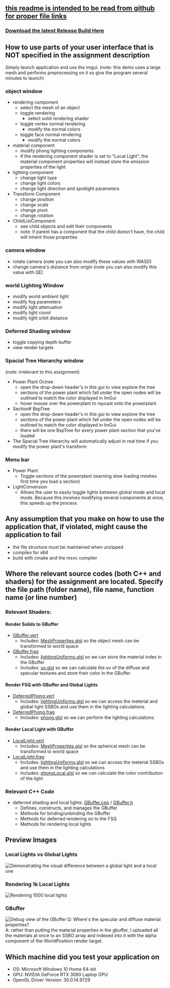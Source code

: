 <!--Start Header -------------------------------------------------------
Copyright (C) 2020 DigiPen Institute of Technology.
Reproduction or disclosure of this file or its contents without the prior written
consent of DigiPen Institute of Technology is prohibited.
File Name: README.txt
Language: MSVC c++17
Platform: win64 compiled in Visual Studio 2019
Project: jordan.h_CS350_3
Author: Jordan Hoffmann, jordan.h
Creation date: 04/04/2021
End Header ----------------------------------------------------------->

## [this readme is intended to be read from github for proper file links](https://github.com/jhoffmann2/CS350/blob/master/README.md)

### [Download the latest Release Build Here](https://github.com/jhoffmann2/OpenGL_3DRenderingEngine/releases/tag/LatestBuild)

## How to use parts of your user interface that is NOT specified in the assignment description

Simply launch application and use the imgui. 
(note: this demo uses a large mesh and performs preprocessing on it so give the program several minutes to launch)

### object window

- rendering component
  - select the mesh of an object
  - toggle rendering
    - select solid rendering shader
  - toggle vertex normal rendering
    - modify the normal colors
  - toggle face normal rendering
    - modify the normal colors
- material component
  - modify phong lighting components
  - if the rendering component shader is set to "Local Light", the material component properties will instead store the emission properties of the light
- lighting component
  - change light type
  - change light colors
  - change light direction and spotlight parameters
- Transform Component
  - change position
  - change scale
  - change pivot
  - change rotation
- ChildListComponent
  - see child objects and edit their components
  - note: if parent has a component that the child doesn't have, the child will inherit those properties

### camera window

- rotate camera (note you can also modify these values with WASD)
- change camera's distance from origin (note you can also modify this value with QE)

### world Lighting Window

- modify world ambient light
- modify fog parameters
- modify light attenuation
- modify light count
- modify light orbit distance

### Deferred Shading window

- toggle copying depth buffer
- view render targets

### Spacial Tree Hierarchy window

(note: irrelevant to this assignment)
- Power Plant Octree
  - open the drop-down header's in this gui to view explore the tree
  - sections of the power plant which fall under the open nodes will be outlined to match the color displayed in ImGui
  - hover mouse over the powerplant to raycast onto the powerplant
- Section# BspTree
  - open the drop-down header's in this gui to view explore the tree
  - sections of the power plant which fall under the open nodes will be outlined to match the color displayed in ImGui
  - there will be one BspTree for every power plant section that you've loaded
- The Spacial Tree Hierarchy will automatically adjust in real time if you modify the power plant's transform

### Menu bar

- Power Plant
  - Toggle sections of the powerplant (warning slow loading meshes first time you load a section)
- LightConversion
  - Allows the user to easily toggle lights between global mode and local mode. Because this involves modifying several components at once, this speeds up the process

## Any assumption that you make on how to use the application that, if violated, might cause the application to fail

- the file structure must be maintained when unzipped
- compiles for x64 
- build with cmake and the msvc compiler

## Where the relevant source codes (both C++ and shaders) for the assignment are located. Specify the file path (folder name), file name, function name (or line number)

### Relevant Shaders:

#### Render Solids to GBuffer

- [GBuffer.vert](Common/shaders/Forward/GBuffer.vert)
  - Includes: [MeshProperties.glsl](Common/shaders/Include/MeshProperties.glsl) so the object mesh can be transformed to world space
- [GBuffer.frag](Common/shaders/Forward/GBuffer.frag)
  - Includes: [lightingUniforms.glsl](Common/shaders/Include/lightingUniforms.glsl) so we can store the material index in the GBuffer
  - Includes: [uv.glsl](Common/shaders/Include/uv.glsl) so we can calculate the uv of the diffuse and specular textures and store their color in the GBuffer

#### Render FSQ with GBuffer and Global Lights

- [DeferredPhong.vert](Common/shaders/Deferred/DeferredPhong.vert)
  - Includes: [lightingUniforms.glsl](Common/shaders/Include/lightingUniforms.glsl) so we can access the meterial and global light SSBOs and use them in the lighting calculations
- [DeferredPhong.frag](Common/shaders/Deferred/DeferredPhong.frag)
  - Includes: [phong.glsl](Common/shaders/Include/brdfLocal.glsl) so we can perform the lighting calculations

#### Render Local Light with GBuffer

- [LocalLight.vert](Common/shaders/Deferred/LocalLight.vert)
  - Includes: [MeshProperties.glsl](Common/shaders/Include/MeshProperties.glsl) so the spherical mesh can be transformed to world space
- [LocalLight.frag](Common/shaders/Deferred/LocalLight.frag)
  - Includes: [lightingUniforms.glsl](Common/shaders/Include/lightingUniforms.glsl) so we can access the meterial SSBOs and use them in the lighting calculations
  - Includes: [phongLocal.glsl](Common/shaders/Include/brdfLocal.glsl) so we can calculate the color contribution of the light

### Relevant C++ Code
- deferred shading and local lights: [GBuffer.cpp](RenderingEngine/Rendering/GBuffer.cpp) / [GBuffer.h](RenderingEngine/Rendering/GBuffer.h)
  - Defines, constructs, and manages the GBuffer
  - Methods for binding/unbinding the GBuffer
  - Methods for deferred rendering on to the FSQ
  - Methods for rendering local lights

## Preview Images

### Local Lights vs Global Lights

![Demonstrating the visual difference between a global light and a local one](Reports/Project1/GlobalLightConversion.gif "Local vs Global Lights")

### Rendering 1k Local Lights

![Rendering 1000 local lights](Reports/Project1/OneThousandLights.gif "Stress Testing 1000 global lights")

### GBuffer

![Debug view of the GBuffer](Reports/Project1/GBuffer.png "GBuffer")
Q: Where's the specular and diffuse material properties?<br />
A: rather than putting the material properties in the gbuffer, I uploaded all the materials at once to an SSBO array and indexed into it with the alpha component of the WorldPosition render target.

## Which machine did you test your application on
- OS: Microsoft Windows 10 Home 64-bit
- GPU: NVIDIA GeForce RTX 3080 Laptop GPU
- OpenGL Driver Version: 30.0.14.9729
